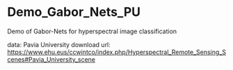 # Demo_Gabor_Nets_PU
Demo of Gabor-Nets for hyperspectral image classification

data: Pavia University
download url: https://www.ehu.eus/ccwintco/index.php/Hyperspectral_Remote_Sensing_Scenes#Pavia_University_scene

